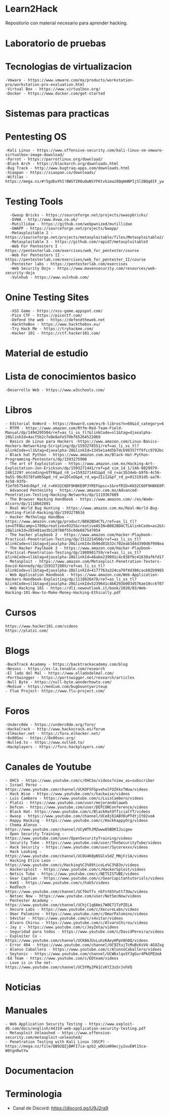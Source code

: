 # Learn2Hack
Repositorio con material necesario para aprender hacking.

# Laboratorio de pruebas
# Tecnologias de virtualizacion
    -Vmware - https://www.vmware.com/mx/products/workstation-pro/workstation-pro-evaluation.html
    -Virtual Box - https://www.virtualbox.org/
    -Docker - https://www.docker.com/get-started
    
  # Sistemas para practicas
   # Pentesting OS
    -Kali Linux - https://www.offensive-security.com/kali-linux-vm-vmware-virtualbox-image-download/
    -Parrot - https://parrotlinux.org/download/
    -Black Arch - https://blackarch.org/downloads.html
    -Bug Track - http://www.bugtraq-apps.com/downloads.html
    -Xiaopan - https://xiaopan.co/downloads/
    -Wifilax - https://mega.nz/#!5gdEwYhI!BWSTIR8uOwNSYFKtvhimaz8QqHmNPIj5lZBQq0IF_yw
   # Testing Tools
      -Owasp Bricks - https://sourceforge.net/projects/owaspbricks/
      -DVWA - http://www.dvwa.co.uk/
      -Mutillidae - https://github.com/webpwnized/mutillidae
      -bWAPP - https://sourceforge.net/projects/bwapp/
      -Metasploitable 2 - https://sourceforge.net/projects/metasploitable/files/Metasploitable2/
      -Metasploitable 3 - https://github.com/rapid7/metasploitable3
      -Web For Pentesters I - https://pentesterlab.com/exercises/web_for_pentester/course
      -Web For Pentesters II - https://pentesterlab.com/exercises/web_for_pentester_II/course
      -Pentester labs - https://pentesterlab.com/exercises
      -Web Security Dojo - https://www.mavensecurity.com/resources/web-security-dojo
      -Vulnhub - https://www.vulnhub.com/
   # Onine Testing Sites
      -XSS Game - https://xss-game.appspot.com/
      -Pico CTF - https://picoctf.com/
      -Defend the web - https://defendtheweb.net
      -HacktheBox - https://www.hackthebox.eu/
      -Try Hack Me - https://tryhackme.com/
      -Hacker 101 - https://ctf.hacker101.com/
      
# Material de estudio
  # Lista de conocimientos basico
    -Desarrollo Web - https://www.w3schools.com/
  # Libros
    - Editorial 0xWord - https://0xword.com/es/6-libros?n=60&id_category=6
    - RTFM - https://www.amazon.com/Rtfm-Red-Team-Field-Manual/dp/1494295504/ref=as_li_ss_tl?&linkCode=sl1&tag=djaxalpha-20&linkId=4acf5b2c7e8e8afe570bf65264522069
    - Basics de Linux para Hackers -https://www.amazon.com/Linux-Basics-Hackers-Networking-Scripting/dp/1593278551/ref=as_li_ss_tl?&linkCode=sl1&tag=djaxalpha-20&linkId=1345e1a4d5b7dcb99357ff9fcc9782bc
    - Black hat Python - https://www.amazon.com.mx/Black-Hat-Python-Programming-Pentesters/dp/1593275900
    - The art of Exploitation - https://www.amazon.com.mx/Hacking-Art-Exploitation-Jon-Erickson/dp/1593271441/ref=pd_sim_14_1/146-8029979-2461229?_encoding=UTF8&pd_rd_i=1593271441&pd_rd_r=ac3b34eb-b9f6-4c56-9a55-96c0178fa0b5&pd_rd_w=2DloO&pd_rd_wg=ZIi12&pf_rd_p=013191d5-aa76-4c58-93fb-f2efb5754dc0&pf_rd_r=KH32C6DF9H8KE0PJYREF&psc=1&refRID=KH32C6DF9H8KE0PJYREF
    - Advanced Pentesintg - https://www.amazon.com.mx/Advanced-Penetration-Testing-Hacking-Networks/dp/1119367689
    - The Browser Hacking Handbook - https://www.amazon.com/-/es/Wade-Alcorn/dp/1118662091
    - Real World Bug Hunting - https://www.amazon.com.mx/Real-World-Bug-Hunting-Field-Hacking/dp/1593278616
    - Hacker Methology HandBoo - https://www.amazon.com/gp/product/B082BD4CTL/ref=as_li_tl?ie=UTF8&camp=1789&creative=9325&creativeASIN=B082BD4CTL&linkCode=as2&tag=djaxalpha-20&linkId=285401ae3b128788f55c0de687547054
    - The hacker playbook 2 - https://www.amazon.com/Hacker-Playbook-Practical-Penetration-Testing/dp/1512214566/ref=as_li_ss_tl?&linkCode=sl1&tag=djaxalpha-20&linkId=3b96d81b32c702eab3d4d390d6f998ea
    - The Hacker Paylbook 3 - https://www.amazon.com/Hacker-Playbook-Practical-Penetration-Testing/dp/1980901759/ref=as_li_ss_tl?&linkCode=sl1&tag=djaxalpha-20&linkId=46abe239091c4c838fbc41630af6fd17
    - Metasploit - https://www.amazon.com/Metasploit-Penetration-Testers-David-Kennedy/dp/159327288X/ref=as_li_ss_tl?&linkCode=sl1&tag=djaxalpha-20&linkId=4177763a324ca70f4d386cac602b9985
    - Web Application Handbook - https://www.amazon.com/Web-Application-Hackers-Handbook-Exploiting/dp/1118026470/ref=as_li_ss_tl?&linkCode=sl1&tag=djaxalpha-20&linkId=5239641c4b6293b003d576ae10cc6f07
    - Web Hacking 101 - https://dl1.newoutlook.it/book/2020/03/Web-Hacking-101-How-to-Make-Money-Hacking-Ethically.pdf
  # Cursos
    https://www.hacker101.com/videos
    https://platzi.com/
    
  # Blogs
    -BackTrack Academy - https://backtrackacademy.com/blog
    -Nesuss - https://es-la.tenable.com/research
    -El lado del Mal - https://www.elladodelmal.com/
    -PortSwingger - https://portswigger.net/research/articles
    -Null Byte - https://null-byte.wonderhowto.com/
    -Medium - https://medium.com/bugbountywriteup
    - Flue Project- https://www.flu-project.com/
  # Foros
    -Underc0de - https://underc0de.org/foro/
    -HackxCrack - http://www.hackxcrack.es/forum
    -ElHacker.net - https://foro.elhacker.net/
    -0x00Sec - https://0x00sec.org/
    -Nulled.to - https://www.nulled.to/
    -Hackplayers - https://foro.hackplayers.com/
  # Canales de Youtube
    - OHCS - https://www.youtube.com/c/OHCSe/videos?view_as=subscriber
    - Israel Perez - https://www.youtube.com/channel/UCKOF5FGpvehulFOZkkxTWuw/videos
    - Hack Wise - https://www.youtube.com/c/hackwise/videos
    - Luis Cambero - https://www.youtube.com/c/LuisCambero/videos
    - Platzi - https://www.youtube.com/user/mejorandolaweb
    - Defcon - https://www.youtube.com/user/DEFCONConference/videos
    - Black Hat- https://www.youtube.com/c/BlackHatOfficialYT/videos
    - Owasp - https://www.youtube.com/channel/UCe8j61ABYDuPTdtjItD2veA
    - Happy Hacking - https://www.youtube.com/c/HackhappyOrg/videos
    - Chema Alonso - https://www.youtube.com/channel/UCyWThJMZwww85BDKIJuigew
    - Open Security Training - https://www.youtube.com/user/OpenSecurityTraining/videos
    - Security Tube - https://www.youtube.com/user/TheSecurityTube/videos
    - Hack Security - https://www.youtube.com/user/Sycorexxx/videos 
    - Hack Looking - https://www.youtube.com/channel/UC8U4K8pNSGlxSdZ_MNjFz1A/videos
    - Hacking Etico Leon - https://www.youtube.com/c/Hacking%C3%89ticoLe%C3%B3n/videos
    - Hackersploit - https://www.youtube.com/c/HackerSploit/videos
    - Netsis Tube - https://www.youtube.com/c/NETSISTUBE/videos
    - Gear Captian - https://www.youtube.com/c/GearCapitantutorials/videos
    - Hak5 - https://www.youtube.com/c/hak5/videos
    - RedTech - https://www.youtube.com/channel/UCfOoTfv_nbTvt65twtt73Uw/videos
    - Netsec Now - https://www.youtube.com/user/NetSecNow/videos
    - Pentester Academy - https://www.youtube.com/channel/UChjC1q6Ami7W0E71TzPZELA
    - Xecure Labs - https://www.youtube.com/c/XecureLabs/videos
    - Omar Palomino - https://www.youtube.com/c/OmarPalomino/videos
    - S4vitar - https://www.youtube.com/c/s4vitar/videos
    - Alvaro Chirou - https://www.youtube.com/c/AlvaroChirou/videos
    - Jay z - https://www.youtube.com/c/JeyZeta/videos
    - Seguridad para todos - https://www.youtube.com/c/DavidPereira/videos
    - Exploiter Co - https://www.youtube.com/channel/UCK8AJUvLuhzKAeyHPpVAh0Q/videos
    - Error 404 - https://www.youtube.com/channel/UC9ZtujTcMuBcKsV4-4G9Zxg
    - Alonso Caballero - https://www.youtube.com/c/AlonsoCaballero/videos
    - Seytonic - https://www.youtube.com/channel/UCW6xlqxSY3gGur4PkGPEUeA
    -Ed Team - https://www.youtube.com/c/EDteam/videos
    - Love is in the net- https://www.youtube.com/channel/UC5YMy2PA1CvKYI3u5rJvhVQ
  # Noticias
  # Manuales
    - Web Application Security Testing - https://www.exploit-db.com/docs/english/44319-web-application-security-testing.pdf
    - Metasploit Unleashed - https://www.offensive-security.com/metasploit-unleashed/
    - Penetration Testing with Kali Linux (OSCP) - https://mega.nz/file/QB92QZjB#FI7ia-qzb2_wDUim09ecjy2uuEWt1Sca-W8tgnRwtYw
  # Documentacion
  # Terminologia

- Canal de Discord: https://discord.gg/U9J2ra9
